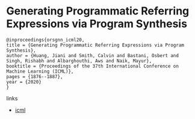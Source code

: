 # Generating Programmatic Referring Expressions via Program Synthesis

```
@inproceedings{orsgnn_icml20,
title = {Generating Programmatic Referring Expressions via Program Synthesis},
author = {Huang, Jiani and Smith, Calvin and Bastani, Osbert and Singh, Rishabh and Albarghouthi, Aws and Naik, Mayur},
booktitle = {Proceedings of the 37th International Conference on Machine Learning (ICML)},
pages = {1876--1887},
year = {2020}
}
```

links
- [icml](https://proceedings.icml.cc/book/3416.pdf)
